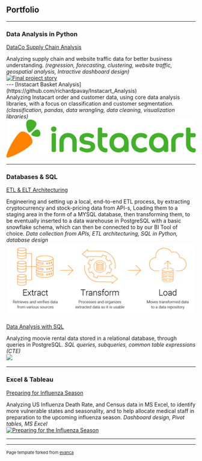 ## Portfolio

---

### Data Analysis in Python

[DataCo Supply Chain Analysis](https://github.com/richardpavay/DataCo-Supply-Chain-Analysis)
<div>
  Analyzing supply chain and website traffic data for better business understanding. <i>(regression, forecasting, clustering, website traffic, geospatial analysis, Intractive dashboard design)</i>
<div class='tableauPlaceholder' id='viz1685097729205' style='position: relative'><noscript><a href='#'><img alt='Final project story ' src='https:&#47;&#47;public.tableau.com&#47;static&#47;images&#47;Da&#47;DataCoSupplychainAnalysisstory&#47;Finalprojectstory&#47;1_rss.png' style='border: none' /></a></noscript><object class='tableauViz'  style='display:none;'><param name='host_url' value='https%3A%2F%2Fpublic.tableau.com%2F' /> <param name='embed_code_version' value='3' /> <param name='site_root' value='' /><param name='name' value='DataCoSupplychainAnalysisstory&#47;Finalprojectstory' /><param name='tabs' value='no' /><param name='toolbar' value='yes' /><param name='static_image' value='https:&#47;&#47;public.tableau.com&#47;static&#47;images&#47;Da&#47;DataCoSupplychainAnalysisstory&#47;Finalprojectstory&#47;1.png' /> <param name='animate_transition' value='yes' /><param name='display_static_image' value='yes' /><param name='display_spinner' value='yes' /><param name='display_overlay' value='yes' /><param name='display_count' value='yes' /><param name='language' value='en-US' /></object></div>                <script type='text/javascript'>                    var divElement = document.getElementById('viz1685097729205');                    var vizElement = divElement.getElementsByTagName('object')[0];                    vizElement.style.width='100%';vizElement.style.height=(divElement.offsetWidth*0.75)+'px';                    var scriptElement = document.createElement('script');                    scriptElement.src = 'https://public.tableau.com/javascripts/api/viz_v1.js';                    vizElement.parentNode.insertBefore(scriptElement, vizElement);                </script>
</div>
---
[Instacart Basket Analysis](https://github.com/richardpavay/Instacart_Analysis)
<div>Analyzing Instacart order and customer data, using core data analysis libraries, with a focus on classification and customer segmentation. <i>(classification, pandas, data wrangling, data cleaning, visualization libraries)</i></div>
<img src="images/instacart logo.png?raw=true"/>

---
### Databases & SQL

[ETL & ELT Architecturing](https://github.com/richardpavay/ETL_project)
<div>Engineering and setting up a local, end-to-end ETL process, by extracting cryptocurrency and stock-pricing data from API-s, Loading them to a staging area in the form of a MYSQL database, then transforming them, to be eventually inserted to a data warehouse in PostgreSQL with a basic snowflake schema, which can then be connected to by our BI Tool of choice. <i>Data collection from APIs, ETL architecturing, SQL in Python, database design</i></div>
<img src="images/etl_logo.png?raw=true"/>

[Data Analysis with SQL](https://github.com/richardpavay/Rockbuster_SQL_project)
<div>Analyzing moovie rental data stored in a relational database, through queries in PostgreSQL. <i>SQL queries, subqueries, common table expressions (CTE)</i></div>
<img src="images/dummy_thumbnail.jpg?raw=true"/>

---

### Excel & Tableau

[Preparing for Influenza Season](https://github.com/richardpavay/ETL_project)
<div>Analyzing US Influenza Death Rate, and Census data in MS Excel, to identify more vulnerable states and seasonality, and to help allocate medical staff in preparation to the upcoming influenza season. <i>Dashboard design, Pivot tables, MS Excel</i></div>
<div class='tableauPlaceholder' id='viz1685191599780' style='position: relative'><noscript><a href='#'><img alt='Preparing for the Influenza Season ' src='https:&#47;&#47;public.tableau.com&#47;static&#47;images&#47;Fi&#47;FinalProjectStory_16788979106880&#47;Fluprojectstoryboard&#47;1_rss.png' style='border: none' /></a></noscript><object class='tableauViz'  style='display:none;'><param name='host_url' value='https%3A%2F%2Fpublic.tableau.com%2F' /> <param name='embed_code_version' value='3' /> <param name='site_root' value='' /><param name='name' value='FinalProjectStory_16788979106880&#47;Fluprojectstoryboard' /><param name='tabs' value='no' /><param name='toolbar' value='yes' /><param name='static_image' value='https:&#47;&#47;public.tableau.com&#47;static&#47;images&#47;Fi&#47;FinalProjectStory_16788979106880&#47;Fluprojectstoryboard&#47;1.png' /> <param name='animate_transition' value='yes' /><param name='display_static_image' value='yes' /><param name='display_spinner' value='yes' /><param name='display_overlay' value='yes' /><param name='display_count' value='yes' /><param name='language' value='en-US' /></object></div>                <script type='text/javascript'>                    var divElement = document.getElementById('viz1685191599780');                    var vizElement = divElement.getElementsByTagName('object')[0];                    vizElement.style.width='100%';vizElement.style.height=(divElement.offsetWidth*0.75)+'px';                    var scriptElement = document.createElement('script');                    scriptElement.src = 'https://public.tableau.com/javascripts/api/viz_v1.js';                    vizElement.parentNode.insertBefore(scriptElement, vizElement);                </script>

---




---
<p style="font-size:11px">Page template forked from <a href="https://github.com/evanca/quick-portfolio">evanca</a></p>
<!-- Remove above link if you don't want to attibute -->
